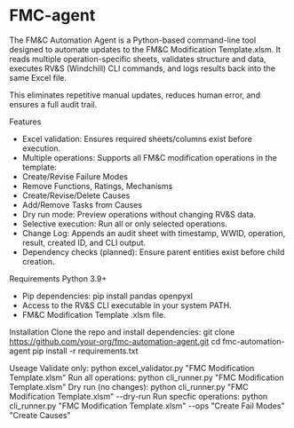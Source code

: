 # FMC-agent
The FM&C Automation Agent is a Python-based command-line tool designed to automate updates to the FM&C Modification Template.xlsm.
It reads multiple operation-specific sheets, validates structure and data, executes RV&S (Windchill) CLI commands, and logs results back into the same Excel file.

This eliminates repetitive manual updates, reduces human error, and ensures a full audit trail.

Features
- Excel validation: Ensures required sheets/columns exist before execution.
- Multiple operations: Supports all FM&C modification operations in the template:
- Create/Revise Failure Modes
- Remove Functions, Ratings, Mechanisms
- Create/Revise/Delete Causes
- Add/Remove Tasks from Causes
- Dry run mode: Preview operations without changing RV&S data.
- Selective execution: Run all or only selected operations.
- Change Log: Appends an audit sheet with timestamp, WWID, operation, result, created ID, and CLI output.
- Dependency checks (planned): Ensure parent entities exist before child creation.


Requirements
Python 3.9+
- Pip dependencies:
    pip install pandas openpyxl
- Access to the RV&S CLI executable in your system PATH.
- FM&C Modification Template .xlsm file.

Installation
Clone the repo and install dependencies:
  git clone https://github.com/your-org/fmc-automation-agent.git
  cd fmc-automation-agent
  pip install -r requirements.txt

Useage
Validate only:
    python excel_validator.py "FMC Modification Template.xlsm"
Run all operations:
    python cli_runner.py "FMC Modification Template.xlsm"
Dry run (no changes):
    python cli_runner.py "FMC Modification Template.xlsm" --dry-run
Run specfic operations:
    python cli_runner.py "FMC Modification Template.xlsm" --ops "Create Fail Modes" "Create Causes"

